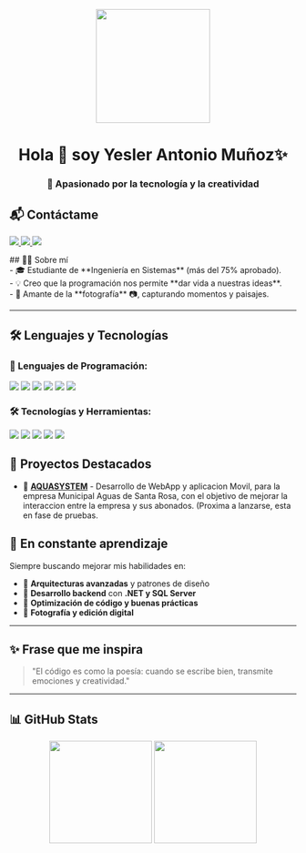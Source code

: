 <p align="center">
    <img width="200" src="https://1drv.ms/i/s!Akzb3Sw-oSMOk-ku1nnwwfiGvJRMxw?e=Uj9BSP">
</p>
<h1 align="center">Hola 👋  soy Yesler Antonio Muñoz✨ </h1>
<h3 align="center">🚀 Apasionado por la tecnología y la creatividad</h3>
<h2>📬 Contáctame</h2>

<p>
  <a href="https://www.instagram.com/yesler_d.21" target="_blank">
    <img src="https://img.shields.io/badge/Instagram-E4405F?style=for-the-badge&logo=instagram&logoColor=white">
  </a>
  
  <a href="mailto:diazmunozdm12@gmail.com">
    <img src="https://img.shields.io/badge/Gmail-D14836?style=for-the-badge&logo=gmail&logoColor=white">
  </a>
  
  <a href="https://wa.me/50495091295" target="_blank">
    <img src="https://img.shields.io/badge/WhatsApp-25D366?style=for-the-badge&logo=whatsapp&logoColor=white">
  </a>
</p>
## 🙋‍♂️ Sobre mí
<br/>
- 🎓 Estudiante de **Ingeniería en Sistemas** (más del 75% aprobado).
<br/>
- 💡 Creo que la programación nos permite **dar vida a nuestras ideas**. 
<br/>
- 📸 Amante de la **fotografía** 📷, capturando momentos y paisajes.  

---

## 🛠️ Lenguajes y Tecnologías

### 🚀 Lenguajes de Programación:
<p align="left">
  <img src="https://img.shields.io/badge/C%23-239120?style=for-the-badge&logo=c-sharp&logoColor=white">
  <img src="https://img.shields.io/badge/JavaScript-F7DF1E?style=for-the-badge&logo=javascript&logoColor=black">
  <img src="https://img.shields.io/badge/TypeScript-3178C6?style=for-the-badge&logo=typescript&logoColor=white">
  <img src="https://img.shields.io/badge/Python-3776AB?style=for-the-badge&logo=python&logoColor=white">
  <img src="https://img.shields.io/badge/Java-007396?style=for-the-badge&logo=java&logoColor=white">
  <img src="https://img.shields.io/badge/SQL-CC2927?style=for-the-badge&logo=microsoft-sql-server&logoColor=white">
</p>

### 🛠️ Tecnologías y Herramientas:
<p align="left">
  <img src="https://img.shields.io/badge/React-61DAFB?style=for-the-badge&logo=react&logoColor=black">
  <img src="https://img.shields.io/badge/React_Native-20232A?style=for-the-badge&logo=react&logoColor=61DAFB">
  <img src="https://img.shields.io/badge/.NET-512BD4?style=for-the-badge&logo=dotnet&logoColor=white">
  <img src="https://img.shields.io/badge/MVC-FF6F00?style=for-the-badge&logo=visualstudio&logoColor=white">
  <img src="https://img.shields.io/badge/SQL_Server-CC2927?style=for-the-badge&logo=microsoft-sql-server&logoColor=white">
</p>

## 📂 Proyectos Destacados
- 📱 **[AQUASYSTEM](#)** - Desarrollo de WebApp y aplicacion Movil, para la empresa Municipal Aguas de Santa Rosa, con el objetivo de mejorar la interaccion entre la empresa y sus abonados. (Proxima a lanzarse, esta en fase de pruebas.  


## 📖 En constante aprendizaje
Siempre buscando mejorar mis habilidades en:  
- 🔹 **Arquitecturas avanzadas** y patrones de diseño  
- 🔹 **Desarrollo backend** con **.NET y SQL Server**  
- 🔹 **Optimización de código y buenas prácticas**  
- 🔹 **Fotografía y edición digital**

---

## ✨ Frase que me inspira
> "El código es como la poesía: cuando se escribe bien, transmite emociones y creatividad."

---

## 📊 GitHub Stats
<p align="center">
  <img src="https://github-readme-stats.vercel.app/api?username=Yesler2113&show_icons=true&theme=radical" height="180">
  <img src="https://github-readme-stats.vercel.app/api/top-langs/?username=Yesler2113&layout=compact&theme=radical" height="180">
</p>


